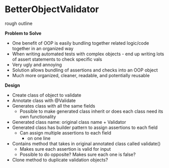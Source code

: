 # BetterObjectValidator
rough outline

**Problem to Solve**

- One benefit of OOP is easily bundling together related logic/code together in an organized way
- When writing automated tests with complex objects - end up writing lots of assert statements to check specific vals
- Very ugly and annoying
- Solution allows bundling of assertions and checks into an OOP object
- Much more organized, cleaner, readable, and potentially reusable

**Design**
- Create class of object to validate 
- Annotate class with @Validate
- Generates class with all the same fields
  - Possible to make generated class inherit or does each class need its own functionality
- Generated class name: original class name + Validator
- Generated class has builder pattern to assign assertions to each field
  - Can assign multiple assertions to each field
    - on one line
- Contains method that takes in original annotated class called validate()
  - Makes sure each assertion is valid for input 
  - Possible to do opposite? Makes sure each one is false?
- Clone method to duplicate validation objects?